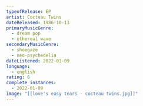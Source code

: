 ```yaml
---
typeofRelease: EP
artist: Cocteau Twins
dateReleased: 1986-10-13
primaryMusicGenre:
  - dream pop
  - ethereal wave
secondaryMusicGenre:
  - shoegaze
  - neo-psychedelia
dateListened: 2022-01-09
language:
  - english
rating: 6
complete_instances:
  - 2022-01-09
image: "[[love's easy tears - cocteau twins.jpg]]"
---
```

